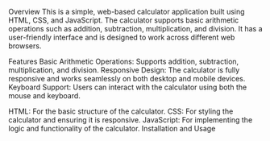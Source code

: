 Overview
This is a simple, web-based calculator application built using HTML, CSS, and JavaScript. 
The calculator supports basic arithmetic operations such as addition, subtraction, multiplication, and division. 
It has a user-friendly interface and is designed to work across different web browsers.

Features
Basic Arithmetic Operations: Supports addition, subtraction, multiplication, and division.
Responsive Design: The calculator is fully responsive and works seamlessly on both desktop and mobile devices.
Keyboard Support: Users can interact with the calculator using both the mouse and keyboard.

HTML: For the basic structure of the calculator.
CSS: For styling the calculator and ensuring it is responsive.
JavaScript: For implementing the logic and functionality of the calculator.
Installation and Usage
